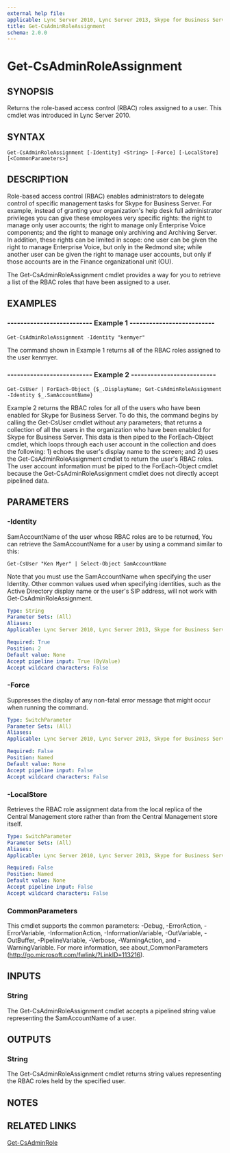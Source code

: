 ```yaml
---
external help file: 
applicable: Lync Server 2010, Lync Server 2013, Skype for Business Server 2015
title: Get-CsAdminRoleAssignment
schema: 2.0.0
---
```


# Get-CsAdminRoleAssignment

## SYNOPSIS
Returns the role-based access control (RBAC) roles assigned to a user.
This cmdlet was introduced in Lync Server 2010.


## SYNTAX

```
Get-CsAdminRoleAssignment [-Identity] <String> [-Force] [-LocalStore] [<CommonParameters>]
```

## DESCRIPTION
Role-based access control (RBAC) enables administrators to delegate control of specific management tasks for Skype for Business Server.
For example, instead of granting your organization's help desk full administrator privileges you can give these employees very specific rights: the right to manage only user accounts; the right to manage only Enterprise Voice components; and the right to manage only archiving and Archiving Server.
In addition, these rights can be limited in scope: one user can be given the right to manage Enterprise Voice, but only in the Redmond site; while another user can be given the right to manage user accounts, but only if those accounts are in the Finance organizational unit (OU).

The Get-CsAdminRoleAssignment cmdlet provides a way for you to retrieve a list of the RBAC roles that have been assigned to a user.


## EXAMPLES

### -------------------------- Example 1 --------------------------
```
Get-CsAdminRoleAssignment -Identity "kenmyer"
```

The command shown in Example 1 returns all of the RBAC roles assigned to the user kenmyer.

### -------------------------- Example 2 --------------------------
```
Get-CsUser | ForEach-Object {$_.DisplayName; Get-CsAdminRoleAssignment -Identity $_.SamAccountName}
```

Example 2 returns the RBAC roles for all of the users who have been enabled for Skype for Business Server.
To do this, the command begins by calling the Get-CsUser cmdlet without any parameters; that returns a collection of all the users in the organization who have been enabled for Skype for Business Server.
This data is then piped to the ForEach-Object cmdlet, which loops through each user account in the collection and does the following: 1) echoes the user's display name to the screen; and 2) uses the Get-CsAdminRoleAssignment cmdlet to return the user's RBAC roles.
The user account information must be piped to the ForEach-Object cmdlet because the Get-CsAdminRoleAssignment cmdlet does not directly accept pipelined data.


## PARAMETERS

### -Identity
SamAccountName of the user whose RBAC roles are to be returned, You can retrieve the SamAccountName for a user by using a command similar to this:

`Get-CsUser "Ken Myer" | Select-Object SamAccountName`

Note that you must use the SamAccountName when specifying the user Identity.
Other common values used when specifying identities, such as the Active Directory display name or the user's SIP address, will not work with Get-CsAdminRoleAssignment.

```yaml
Type: String
Parameter Sets: (All)
Aliases: 
Applicable: Lync Server 2010, Lync Server 2013, Skype for Business Server 2015

Required: True
Position: 2
Default value: None
Accept pipeline input: True (ByValue)
Accept wildcard characters: False
```

### -Force
Suppresses the display of any non-fatal error message that might occur when running the command.

```yaml
Type: SwitchParameter
Parameter Sets: (All)
Aliases: 
Applicable: Lync Server 2010, Lync Server 2013, Skype for Business Server 2015

Required: False
Position: Named
Default value: None
Accept pipeline input: False
Accept wildcard characters: False
```

### -LocalStore
Retrieves the RBAC role assignment data from the local replica of the Central Management store rather than from the Central Management store itself.

```yaml
Type: SwitchParameter
Parameter Sets: (All)
Aliases: 
Applicable: Lync Server 2010, Lync Server 2013, Skype for Business Server 2015

Required: False
Position: Named
Default value: None
Accept pipeline input: False
Accept wildcard characters: False
```

### CommonParameters
This cmdlet supports the common parameters: -Debug, -ErrorAction, -ErrorVariable, -InformationAction, -InformationVariable, -OutVariable, -OutBuffer, -PipelineVariable, -Verbose, -WarningAction, and -WarningVariable. For more information, see about_CommonParameters (http://go.microsoft.com/fwlink/?LinkID=113216).


## INPUTS

###  String
The Get-CsAdminRoleAssignment cmdlet accepts a pipelined string value representing the SamAccountName of a user.


## OUTPUTS

### String
The Get-CsAdminRoleAssignment cmdlet returns string values representing the RBAC roles held by the specified user.


## NOTES


## RELATED LINKS

[Get-CsAdminRole](Get-CsAdminRole.md)
